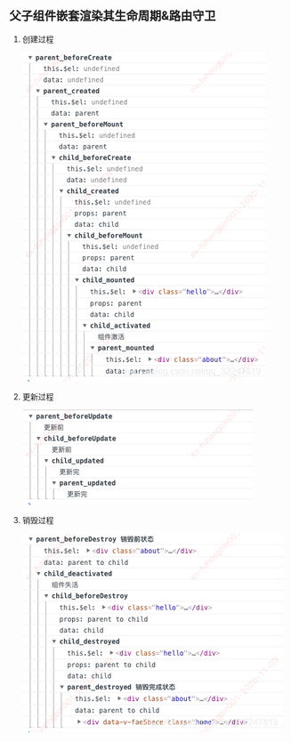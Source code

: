 ## 父子组件嵌套渲染其生命周期&路由守卫 
1. 创建过程
   
    ![创建过程](./1.png)
2. 更新过程
   
   ![创建过程](./2.png)
3. 销毁过程
   
   ![创建过程](./3.png)